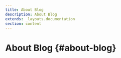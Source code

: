 ```yaml
---
title: About Blog
description: About Blog
extends: _layouts.documentation
section: content
---
```


# About Blog {#about-blog}
